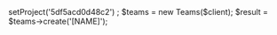 <?php

use Appwrite\Client;
use Appwrite\Services\Teams;

$client = new Client();

$client
    ->setProject('5df5acd0d48c2')
;

$teams = new Teams($client);

$result = $teams->create('[NAME]');